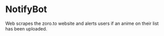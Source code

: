# NotifyBot
Web scrapes the zoro.to website and alerts users if an anime on their list has been uploaded. 
